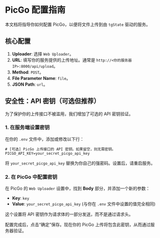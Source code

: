 # PicGo 配置指南

本文档将指导你如何配置 PicGo，以便将文件上传到由 `tgState` 驱动的服务。

## 核心配置

1.  **Uploader**: 选择 `Web Uploader`。
2.  **URL**: 填写你的服务提供的上传地址。通常是 `http://<你的服务器IP>:8000/api/upload`。
3.  **Method**: `POST`。
4.  **File Parameter Name**: `file`。
5.  **JSON Path**: `url`。

## 安全性：API 密钥（可选但推荐）

为了保护你的上传接口不被滥用，我们增加了可选的 API 密钥验证。

### 1. 在服务端设置密钥

在你的 `.env` 文件中，添加或修改以下行：

```env
# [可选] PicGo 上传接口的 API 密钥。如果留空，则无需密钥。
PICGO_API_KEY=your_secret_picgo_api_key
```

将 `your_secret_picgo_api_key` 替换为你自己的强密码。设置后，请重启服务。

### 2. 在 PicGo 中配置密钥

在 PicGo 的 `Web Uploader` 设置中，找到 **Body** 部分，并添加一个新的参数：

-   **Key**: `key`
-   **Value**: `your_secret_picgo_api_key` (与你在 `.env` 文件中设置的值完全相同)

这个设置将 API 密钥作为请求体的一部分发送，而不是通过请求头。

配置完成后，点击“确定”保存。现在你的 PicGo 上传将包含此密钥，从而通过服务器验证。